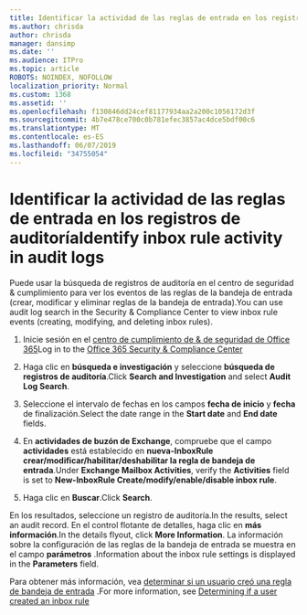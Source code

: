 ```yaml
---
title: Identificar la actividad de las reglas de entrada en los registros de auditoría
ms.author: chrisda
author: chrisda
manager: dansimp
ms.date: ''
ms.audience: ITPro
ms.topic: article
ROBOTS: NOINDEX, NOFOLLOW
localization_priority: Normal
ms.custom: 1368
ms.assetid: ''
ms.openlocfilehash: f130846dd24cef81177934aa2a200c1056172d3f
ms.sourcegitcommit: 4b7e478ce700c0b781efec3857ac4dce5bdf00c6
ms.translationtype: MT
ms.contentlocale: es-ES
ms.lasthandoff: 06/07/2019
ms.locfileid: "34755054"
---
```

# <a name="identify-inbox-rule-activity-in-audit-logs"></a><span data-ttu-id="d883e-102">Identificar la actividad de las reglas de entrada en los registros de auditoría</span><span class="sxs-lookup"><span data-stu-id="d883e-102">Identify inbox rule activity in audit logs</span></span>

<span data-ttu-id="d883e-103">Puede usar la búsqueda de registros de auditoría en el centro de seguridad & cumplimiento para ver los eventos de las reglas de la bandeja de entrada (crear, modificar y eliminar reglas de la bandeja de entrada).</span><span class="sxs-lookup"><span data-stu-id="d883e-103">You can use audit log search in the Security & Compliance Center to view inbox rule events (creating, modifying, and deleting inbox rules).</span></span>

1. <span data-ttu-id="d883e-104">Inicie sesión en el [centro de cumplimiento de & de seguridad de Office 365](https://protection.office.com/)</span><span class="sxs-lookup"><span data-stu-id="d883e-104">Log in to the [Office 365 Security & Compliance Center](https://protection.office.com/)</span></span>

2. <span data-ttu-id="d883e-105">Haga clic en **búsqueda e investigación** y seleccione **búsqueda de registros de auditoría**.</span><span class="sxs-lookup"><span data-stu-id="d883e-105">Click **Search and Investigation** and select **Audit Log Search**.</span></span>

3. <span data-ttu-id="d883e-106">Seleccione el intervalo de fechas en los campos **fecha de inicio** y **fecha** de finalización.</span><span class="sxs-lookup"><span data-stu-id="d883e-106">Select the date range in the **Start date** and **End date** fields.</span></span>

4. <span data-ttu-id="d883e-107">En **actividades de buzón de Exchange**, compruebe que el campo **actividades** está establecido en **nueva-InboxRule crear/modificar/habilitar/deshabilitar la regla de bandeja de entrada**.</span><span class="sxs-lookup"><span data-stu-id="d883e-107">Under **Exchange Mailbox Activities**, verify the **Activities** field is set to **New-InboxRule Create/modify/enable/disable inbox rule**.</span></span>

5. <span data-ttu-id="d883e-108">Haga clic en **Buscar**.</span><span class="sxs-lookup"><span data-stu-id="d883e-108">Click **Search**.</span></span>

<span data-ttu-id="d883e-109">En los resultados, seleccione un registro de auditoría.</span><span class="sxs-lookup"><span data-stu-id="d883e-109">In the results, select an audit record.</span></span> <span data-ttu-id="d883e-110">En el control flotante de detalles, haga clic en **más información**.</span><span class="sxs-lookup"><span data-stu-id="d883e-110">In the details flyout, click **More Information**.</span></span> <span data-ttu-id="d883e-111">La información sobre la configuración de las reglas de la bandeja de entrada se muestra en el campo **parámetros** .</span><span class="sxs-lookup"><span data-stu-id="d883e-111">Information about the inbox rule settings is displayed in the **Parameters** field.</span></span>

<span data-ttu-id="d883e-112">Para obtener más información, vea [determinar si un usuario creó una regla de bandeja de entrada](https://docs.microsoft.com//office365/securitycompliance/auditing-troubleshooting-scenarios#determining-if-a-user-created-an-inbox-rule) .</span><span class="sxs-lookup"><span data-stu-id="d883e-112">For more information, see [Determining if a user created an inbox rule](https://docs.microsoft.com//office365/securitycompliance/auditing-troubleshooting-scenarios#determining-if-a-user-created-an-inbox-rule)</span></span>
